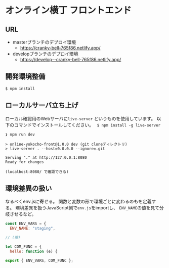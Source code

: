 # オンライン横丁 フロントエンド

## URL

* masterブランチのデプロイ環境
  * https://cranky-bell-765f86.netlify.app/
* developブランチのデプロイ環境
  * https://develop--cranky-bell-765f86.netlify.app/


## 開発環境整備

```console:bash
$ npm install

```

## ローカルサーバ立ち上げ

ローカル確認用のWebサーバに`live-server` というものを使用しています。
以下のコマンドでインストールしてください。
` $ npm install -g live-server` 

```console:bash
❯ npm run dev

> online-yokocho-front@1.0.0 dev (git cloneディレクトリ)
> live-server . --host=0.0.0.0 --ignore=.git

Serving "." at http://127.0.0.1:8080
Ready for changes

(localhost:8080/ で確認できる)
```

## 環境差異の扱い

なるべくenv.jsに寄せる。
関数と変数の形で環境ごとに変わるのもを定義する。
環境差異を扱うJavaScript側で`env.js`をimportし、
`ENV_NAME`の値を見て分岐させるなど。

```js:env.js
const ENV_VARS = {
  ENV_NAME: "staging",

// (略)

let COM_FUNC = {
  hello: function (e) {

export { ENV_VARS, COM_FUNC };
```